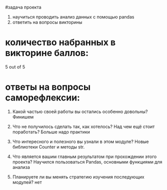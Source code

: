 #задача проекта
 1. научиться проводить  анализ данных с помощью pandas
 2. ответить на вопросы викторины

# количество набранных в викторине баллов:
5 out of 5

# ответы на вопросы саморефлексии:

1. Какой частью своей работы вы остались особенно довольны?
Финишем

2. Что не получилось сделать так, как хотелось? Над чем ещё стоит поработать?
Больше надо практики

3. Что интересного и полезного вы узнали в этом модуле?
Новые библиотеки Counter и методы str.

4. Что является вашим главным результатом при прохождении этого проекта?
Научился пользоваться Pandas, основными функциями для анализа

5. Планируете ли вы менять стратегию изучения последующих модулей?
нет